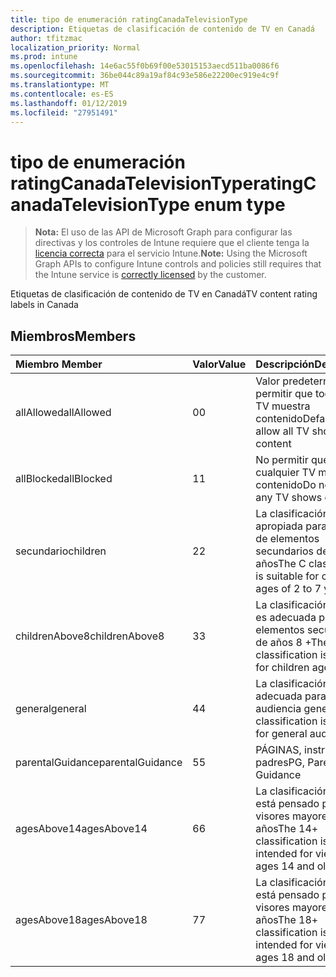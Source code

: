 ```yaml
---
title: tipo de enumeración ratingCanadaTelevisionType
description: Etiquetas de clasificación de contenido de TV en Canadá
author: tfitzmac
localization_priority: Normal
ms.prod: intune
ms.openlocfilehash: 14e6ac55f0b69f00e53015153aecd511ba0086f6
ms.sourcegitcommit: 36be044c89a19af84c93e586e22200ec919e4c9f
ms.translationtype: MT
ms.contentlocale: es-ES
ms.lasthandoff: 01/12/2019
ms.locfileid: "27951491"
---
```

# <a name="ratingcanadatelevisiontype-enum-type"></a><span data-ttu-id="92f82-103">tipo de enumeración ratingCanadaTelevisionType</span><span class="sxs-lookup"><span data-stu-id="92f82-103">ratingCanadaTelevisionType enum type</span></span>

> <span data-ttu-id="92f82-104">**Nota:** El uso de las API de Microsoft Graph para configurar las directivas y los controles de Intune requiere que el cliente tenga la [licencia correcta](https://go.microsoft.com/fwlink/?linkid=839381) para el servicio Intune.</span><span class="sxs-lookup"><span data-stu-id="92f82-104">**Note:** Using the Microsoft Graph APIs to configure Intune controls and policies still requires that the Intune service is [correctly licensed](https://go.microsoft.com/fwlink/?linkid=839381) by the customer.</span></span>

<span data-ttu-id="92f82-105">Etiquetas de clasificación de contenido de TV en Canadá</span><span class="sxs-lookup"><span data-stu-id="92f82-105">TV content rating labels in Canada</span></span>
## <a name="members"></a><span data-ttu-id="92f82-106">Miembros</span><span class="sxs-lookup"><span data-stu-id="92f82-106">Members</span></span>
|<span data-ttu-id="92f82-107">Miembro	</span><span class="sxs-lookup"><span data-stu-id="92f82-107">Member</span></span>|<span data-ttu-id="92f82-108">Valor</span><span class="sxs-lookup"><span data-stu-id="92f82-108">Value</span></span>|<span data-ttu-id="92f82-109">Descripción</span><span class="sxs-lookup"><span data-stu-id="92f82-109">Description</span></span>|
|:---|:---|:---|
|<span data-ttu-id="92f82-110">allAllowed</span><span class="sxs-lookup"><span data-stu-id="92f82-110">allAllowed</span></span>|<span data-ttu-id="92f82-111">0</span><span class="sxs-lookup"><span data-stu-id="92f82-111">0</span></span>|<span data-ttu-id="92f82-112">Valor predeterminado, permitir que todos los TV muestra contenido</span><span class="sxs-lookup"><span data-stu-id="92f82-112">Default value, allow all TV shows content</span></span>|
|<span data-ttu-id="92f82-113">allBlocked</span><span class="sxs-lookup"><span data-stu-id="92f82-113">allBlocked</span></span>|<span data-ttu-id="92f82-114">1</span><span class="sxs-lookup"><span data-stu-id="92f82-114">1</span></span>|<span data-ttu-id="92f82-115">No permitir que cualquier TV muestra contenido</span><span class="sxs-lookup"><span data-stu-id="92f82-115">Do not allow any TV shows content</span></span>|
|<span data-ttu-id="92f82-116">secundario</span><span class="sxs-lookup"><span data-stu-id="92f82-116">children</span></span>|<span data-ttu-id="92f82-117">2</span><span class="sxs-lookup"><span data-stu-id="92f82-117">2</span></span>|<span data-ttu-id="92f82-118">La clasificación de C es apropiada para mayores de elementos secundarios de 2 a 7 años</span><span class="sxs-lookup"><span data-stu-id="92f82-118">The C classification is suitable for children ages of 2 to 7 years</span></span>|
|<span data-ttu-id="92f82-119">childrenAbove8</span><span class="sxs-lookup"><span data-stu-id="92f82-119">childrenAbove8</span></span>|<span data-ttu-id="92f82-120">3</span><span class="sxs-lookup"><span data-stu-id="92f82-120">3</span></span>|<span data-ttu-id="92f82-121">La clasificación de C8 es adecuada para elementos secundarios de años 8 +</span><span class="sxs-lookup"><span data-stu-id="92f82-121">The C8 classification is suitable for children ages 8+</span></span>|
|<span data-ttu-id="92f82-122">general</span><span class="sxs-lookup"><span data-stu-id="92f82-122">general</span></span>|<span data-ttu-id="92f82-123">4</span><span class="sxs-lookup"><span data-stu-id="92f82-123">4</span></span>|<span data-ttu-id="92f82-124">La clasificación G es adecuada para una audiencia general</span><span class="sxs-lookup"><span data-stu-id="92f82-124">The G classification is suitable for general audience</span></span>|
|<span data-ttu-id="92f82-125">parentalGuidance</span><span class="sxs-lookup"><span data-stu-id="92f82-125">parentalGuidance</span></span>|<span data-ttu-id="92f82-126">5</span><span class="sxs-lookup"><span data-stu-id="92f82-126">5</span></span>|<span data-ttu-id="92f82-127">PÁGINAS, instrucciones padres</span><span class="sxs-lookup"><span data-stu-id="92f82-127">PG, Parental Guidance</span></span>|
|<span data-ttu-id="92f82-128">agesAbove14</span><span class="sxs-lookup"><span data-stu-id="92f82-128">agesAbove14</span></span>|<span data-ttu-id="92f82-129">6</span><span class="sxs-lookup"><span data-stu-id="92f82-129">6</span></span>|<span data-ttu-id="92f82-130">La clasificación de 14 + está pensado para los visores mayores de 14 años</span><span class="sxs-lookup"><span data-stu-id="92f82-130">The 14+ classification is intended for viewers ages 14 and older</span></span>|
|<span data-ttu-id="92f82-131">agesAbove18</span><span class="sxs-lookup"><span data-stu-id="92f82-131">agesAbove18</span></span>|<span data-ttu-id="92f82-132">7</span><span class="sxs-lookup"><span data-stu-id="92f82-132">7</span></span>|<span data-ttu-id="92f82-133">La clasificación de 18 + está pensado para los visores mayores de 18 años</span><span class="sxs-lookup"><span data-stu-id="92f82-133">The 18+ classification is intended for viewers ages 18 and older</span></span>|



